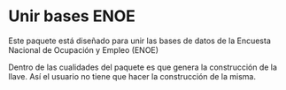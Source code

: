 # Unir bases ENOE
Este paquete está diseñado para unir las bases de datos de la Encuesta Nacional de Ocupación y Empleo  (ENOE)

Dentro de las cualidades del paquete es que genera la construcción de la llave. Así el usuario no tiene que hacer la construcción de la misma.
